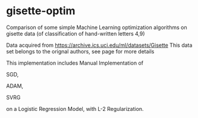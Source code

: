 # gisette-optim
Comparison of some simple Machine Learning optimization algorithms on gisette data (of classification of hand-written letters 4,9)

Data acquired from 
https://archive.ics.uci.edu/ml/datasets/Gisette
This data set belongs to the orignal authors, see page for more details

This implementation includes Manual Implementation of

SGD,

ADAM,

SVRG

on a Logistic Regression Model, with L-2 Regularization.
